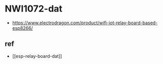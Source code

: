 
# NWI1072-dat 


- https://www.electrodragon.com/product/wifi-iot-relay-board-based-esp8266/




## ref 


- [[esp-relay-board-dat]]